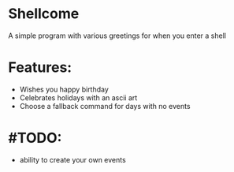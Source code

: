 # Shellcome
A simple program with various greetings for when you enter a shell

# Features:
- Wishes you happy birthday
- Celebrates holidays with an ascii art
- Choose a fallback command for days with no events

# #TODO:
- ability to create your own events
